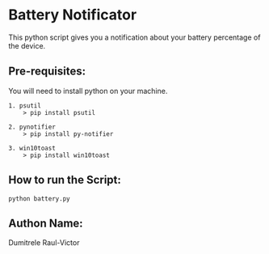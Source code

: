 # Battery Notificator

This python script gives you a notification about your battery percentage of the device.

## Pre-requisites:

You will need to install python on your machine. 
 
    1. psutil
        > pip install psutil

    2. pynotifier
        > pip install py-notifier

    3. win10toast
        > pip install win10toast

## How to run the Script:
    python battery.py

## Authon Name:
Dumitrele Raul-Victor
